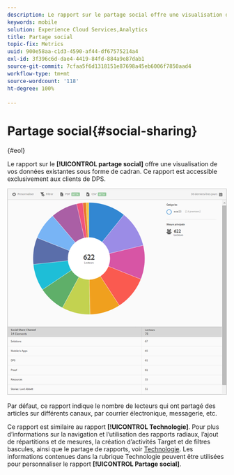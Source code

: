 ```yaml
---
description: Le rapport sur le partage social offre une visualisation de vos données existantes sous forme de cadran. Ce rapport est accessible exclusivement aux clients de DPS (Digital Publishing Suite).
keywords: mobile
solution: Experience Cloud Services,Analytics
title: Partage social
topic-fix: Metrics
uuid: 900e58aa-c1d3-4590-af44-df67575214a4
exl-id: 3f396c6d-dae4-4419-84fd-884a9e87dab1
source-git-commit: 7cfaa5f6d1318151e87698a45eb6006f7850aad4
workflow-type: tm+mt
source-wordcount: '118'
ht-degree: 100%

---
```


# Partage social{#social-sharing}

{#eol}

Le rapport sur le **[!UICONTROL partage social]** offre une visualisation de vos données existantes sous forme de cadran. Ce rapport est accessible exclusivement aux clients de DPS.

![](assets/dps_social_share.png)

Par défaut, ce rapport indique le nombre de lecteurs qui ont partagé des articles sur différents canaux, par courrier électronique, messagerie, etc.

Ce rapport est similaire au rapport **[!UICONTROL Technologie]**. Pour plus d’informations sur la navigation et l’utilisation des rapports radiaux, l’ajout de répartitions et de mesures, la création d’activités Target et de filtres bascules, ainsi que le partage de rapports, voir [Technologie](/help/using/usage/reports-technology.md). Les informations contenues dans la rubrique Technologie peuvent être utilisées pour personnaliser le rapport **[!UICONTROL Partage social]**.
